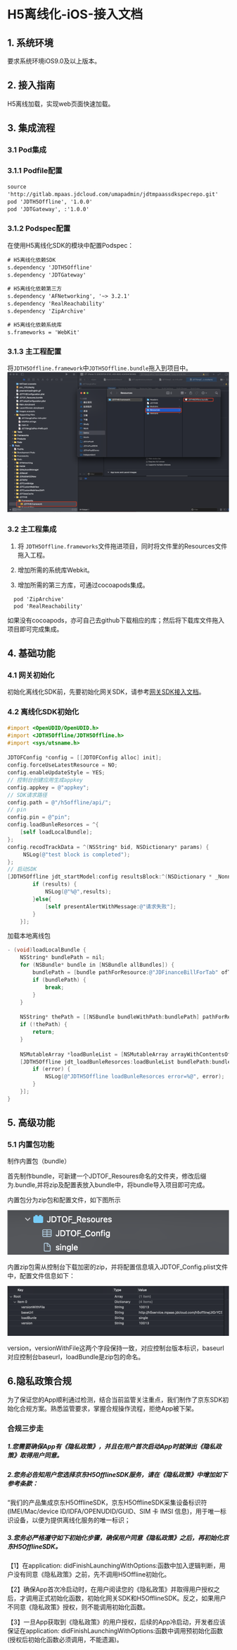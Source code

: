 # H5离线化-iOS-接入文档 
##  1. 系统环境
要求系统环境iOS9.0及以上版本。

## 2. 接入指南

H5离线加载，实现web页面快速加载。

## 3. 集成流程
### 3.1 Pod集成
### 3.1.1 Podfile配置

`source 'http://gitlab.mpaas.jdcloud.com/umapadmin/jdtmpaassdkspecrepo.git'`  
`pod 'JDTH5Offline', '1.0.0'`   
`pod 'JDTGateway', :'1.0.0'`  

### 3.1.2 Podspec配置
在使用H5离线化SDK的模块中配置Podspec：

`# H5离线化依赖SDK`  
`s.dependency 'JDTH5Offline'`   
`s.dependency 'JDTGateway'` 

`# H5离线化依赖第三方`  
`s.dependency 'AFNetworking', '~> 3.2.1'`  
`s.dependency 'RealReachability'`  
`s.dependency 'ZipArchive'`  

`# H5离线化依赖系统库`  
`s.frameworks = 'WebKit'`  

### 3.1.3 主工程配置

将`JDTH5Offline.framework`中`JDTH5Offline.bundle`拖入到项目中。
![image-20211204170004675](../../../../../image/MPaas/H5-Offline/iOS/WX20220302-202318@2x.png)

### 3.2 主工程集成

1. 将 `JDTH5Offline.frameworks`文件拖进项目，同时将文件里的Resources文件拖入工程。

2. 增加所需的系统库Webkit。

3. 增加所需的第三方库，可通过cocoapods集成。

```
  pod 'ZipArchive'
  pod 'RealReachability'
```

如果没有cocoapods，亦可自己去github下载相应的库；然后将下载库文件拖入项目即可完成集成。

## 4. 基础功能

### 4.1 网关初始化

初始化离线化SDK前，先要初始化网关SDK，请参考[网关SDK接入文档](../../../MPaaS/Mobile-Gateway/SDK/ios.md)。

### 4.2 离线化SDK初始化

```objective-c
#import <OpenUDID/OpenUDID.h>
#import <JDTH5Offline/JDTH5Offline.h>
#import <sys/utsname.h>
    
JDTOFConfig *config = [[JDTOFConfig alloc] init];
config.forceUseLatestResource = NO;
config.enableUpdateStyle = YES;
// 控制台创建应用生成appkey
config.appkey = @"appkey";
// SDK请求路径
config.path = @"/h5offline/api/";
// pin
config.pin = @"pin";
config.loadBunleResorces = ^{
    [self loadLocalBundle];
};
config.recodTrackData = ^(NSString* bid, NSDictionary* params) {
     NSLog(@"test block is completed");
};
// 启动SDK    
[JDTH5Offline jdt_startModel:config resultsBlock:^(NSDictionary * _Nonnull results, NSError * _Nonnull error) {
        if (results) {
            NSLog(@"%@",results);
        }else{
            [self presentAlertWithMessage:@"请求失败"];
        }
    }];
```
加载本地离线包
```objective-c
- (void)loadLocalBundle {
    NSString* bundlePath = nil;
    for (NSBundle* bundle in [NSBundle allBundles]) {
        bundlePath = [bundle pathForResource:@"JDFinanceBillForTab" ofType:@"bundle"];
        if (bundlePath) {
            break;
        }
    }
    
    NSString* thePath = [[NSBundle bundleWithPath:bundlePath] pathForResource:@"JDDOF_Config" ofType:@"plist"];
    if (!thePath) {
        return;
    }
    
    NSMutableArray *loadBunleList = [NSMutableArray arrayWithContentsOfFile:thePath];
    [JDTH5Offline jdt_loadBunleResorces:loadBunleList bundlePath:bundlePath resultBlock:^(NSDictionary * item, NSError * error) {
        if (error) {
            NSLog(@"JDTH5Offline loadBunleResorces error=%@", error);
        }
    }];
}
```

## 5. 高级功能

### 5.1 内置包功能

制作内置包（bundle）

首先制作bundle，可新建一个JDTOF_Resoures命名的文件夹，修改后缀为.bundle,并将zip及配置表放入bundle中，将bundle导入项目即可完成。

内置包分为zip包和配置文件，如下图所示

![image-20211204170004675](../../../../../image/MPaas/H5-Offline/iOS/image-20211204170004675.png)

内置zip包需从控制台下载加密的zip，并将配置信息填入JDTOF_Config.plist文件中，配置文件信息如下：

![image-20211204170240180](../../../../../image/MPaas/H5-Offline/iOS/image-20211204170240180.png)

version，versionWithFile这两个字段保持一致，对应控制台版本标识，baseurl对应控制台baseurl，loadBundle是zip包的命名。

## 6.隐私政策合规

为了保证您的App顺利通过检测，结合当前监管关注重点，我们制作了京东SDK初始化合规方案。熟悉监管要求，掌握合规操作流程，拒绝App被下架。

### 合规三步走

##### 1.您需要确保App有《隐私政策》，并且在用户首次启动App时就弹出《隐私政策》取得用户同意。

##### 2.您务必告知用户您选择京东H5OfflineSDK服务，请在《隐私政策》中增加如下参考条款：

“我们的产品集成京东H5OfflineSDK，京东H5OfflineSDK采集设备标识符(IMEI/Mac/device ID/IDFA/OPENUDID/GUID、SIM 卡 IMSI 信息)，用于唯一标识设备，以便为提供离线化服务的唯一标识；

##### 3.您务必严格遵守如下初始化步骤，确保用户同意《隐私政策》之后，再初始化京东H5OfflineSDK。

【1】在application: didFinishLaunchingWithOptions:函数中加入逻辑判断，用户没有同意《隐私政策》之前，先不调用H5Offline初始化。

【2】确保App首次冷启动时，在用户阅读您的《隐私政策》并取得用户授权之后，才调用正式初始化函数，初始化网关SDK和H5OfflineSDK。反之，如果用户不同意《隐私政策》授权，则不能调用初始化函数。

【3】一旦App获取到《隐私政策》的用户授权，后续的App冷启动，开发者应该保证在application: didFinishLaunchingWithOptions:函数中调用预初始化函数(授权后初始化函数必须调用，不能遗漏)。
